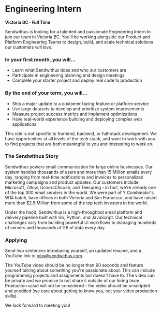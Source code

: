 Engineering Intern
==

__Victoria BC &middot; Full Time__

Sendwithus is looking for a talented and passionate Engineering Intern to join our team in Victoria BC. You'll be working alongside our Product and Platform Engineering Teams to design, build, and scale technical solutions our customers will love.

### In your first month, you will…
* Learn what Sendwithus does and who our customers are
* Participate in engineering planning and design meetings
* Complete your starter project and deploy real code to production

### By the end of your term, you will…
* Ship a major update to a customer facing feature or platform service
* Use large datasets to develop and prioritize system improvements
* Measure project success metrics and implement optimizations
* Have real-world experience building and deploying complex web applications

This role is not specific to frontend, backend, or full-stack development. We have opportunities at all levels of the tech stack, and want to work with you to find projects that are both meaningful to you and interesting to work on.

### The Sendwithus Story
Sendwithus powers email communication for large online businesses. Our system handles thousands of users and more than 15 Million emails every day, ranging from real-time notifications and invoices to personalized marketing campaigns and product updates. Our customers include Microsoft, Zillow, DonorsChoose, and Teespring - in fact, we're already one of the top 300 email senders in the world. We were part of Y Combinator's W14 batch, have offices in both Victoria and San Francisco, and have raised more than $2.5 Million from some of the top tech investors in the world.

Under the hood, Sendwithus is a high-throughput email platform and delivery pipeline built with Go, Python, and JavaScript. Our technical challenges vary from building powerful UI workflows to managing hundreds of servers and thousands of GB of data every day.

### Applying
Send two sentences introducing yourself, an updated resume, and a YouTube link to jobs@sendwithus.com. 

The YouTube video should be no longer than 90 seconds and feature yourself talking about something you're passionate about. This can include programming projects and assignments but doesn't have to. The video can be private and we promise to not share it outside of our hiring team. Production value will not be considered - the video should be unscripted and unedited (we care about getting to know you, not your video production skills).

We look forward to meeting you!
